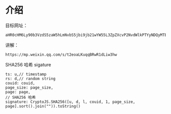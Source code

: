# 介绍

目标网址：
```
aHR0cHM6Ly90b3VzdS5zaW5hLmNvbS5jbi9jb21wYW55L3ZpZXcvP2NvdWlkPTYyNDQyMTEzNzU=
```


讲解：
``` 
https://mp.weixin.qq.com/s/t2eoaLKuqqBRwR1dLiw3hw
```

SHA256 哈希 sigature

```
ts: u,// timestamp
rs: d,// random string
couid: couid,
page_size: page_size,
page: page,
// SHA256 哈希
signature: CryptoJS.SHA256([u, d, l, couid, 1, page_size, page].sort().join("")).toString()
```

